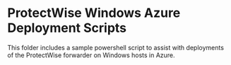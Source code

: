 # ProtectWise Windows Azure Deployment Scripts

This folder includes a sample powershell script to assist with deployments of the ProtectWise forwarder on Windows hosts in Azure.